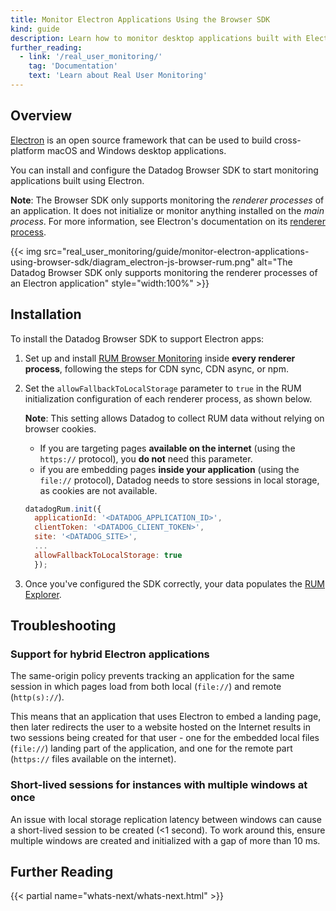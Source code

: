 ```yaml
---
title: Monitor Electron Applications Using the Browser SDK
kind: guide
description: Learn how to monitor desktop applications built with Electron through the browser RUM SDK.
further_reading:
  - link: '/real_user_monitoring/'
    tag: 'Documentation'
    text: 'Learn about Real User Monitoring'
---
```


## Overview

[Electron][1] is an open source framework that can be used to build cross-platform macOS and Windows desktop applications.

You can install and configure the Datadog Browser SDK to start monitoring applications built using Electron.

**Note**: The Browser SDK only supports monitoring the *renderer processes* of an application. It does not initialize or monitor anything installed on the *main process*. For more information, see Electron's documentation on its [renderer process][3].

{{< img src="real_user_monitoring/guide/monitor-electron-applications-using-browser-sdk/diagram_electron-js-browser-rum.png" alt="The Datadog Browser SDK only supports monitoring the renderer processes of an Electron application" style="width:100%" >}}

## Installation

To install the Datadog Browser SDK to support Electron apps:

1. Set up and install [RUM Browser Monitoring][2] inside **every renderer process**, following the steps for CDN sync, CDN async, or npm.

2. Set the `allowFallbackToLocalStorage` parameter to `true` in the RUM initialization configuration of each renderer process, as shown below. 

   **Note**: This setting allows Datadog to collect RUM data without relying on browser cookies.
   
   - If you are targeting pages **available on the internet** (using the `https://` protocol), you **do not** need this parameter.
   - if you are embedding pages **inside your application** (using the `file://` protocol), Datadog needs to store sessions in local storage, as cookies are not available. 

   ```javascript
   datadogRum.init({
     applicationId: '<DATADOG_APPLICATION_ID>',
     clientToken: '<DATADOG_CLIENT_TOKEN>',
     site: '<DATADOG_SITE>',
     ...
     allowFallbackToLocalStorage: true
     });
   ```
 
3. Once you've configured the SDK correctly, your data populates the [RUM Explorer][4].

## Troubleshooting

### Support for hybrid Electron applications
The same-origin policy prevents tracking an application for the same session in which pages load from both local (`file://`) and remote (`http(s)://`).

This means that an application that uses Electron to embed a landing page, then later redirects the user to a website hosted on the Internet results in two sessions being created for that user - one for the embedded local files (`file://`) landing part of the application, and one for the remote part (`https://` files available on the internet).

### Short-lived sessions for instances with multiple windows at once
An issue with local storage replication latency between windows can cause a short-lived session to be created (<1 second). To work around this, ensure multiple windows are created and initialized with a gap of more than 10 ms.

## Further Reading
{{< partial name="whats-next/whats-next.html" >}}

[1]: https://www.electronjs.org/
[2]: /real_user_monitoring/browser/setup
[3]: https://www.electronjs.org/docs/latest/tutorial/process-model#the-renderer-process
[4]: /real_user_monitoring/explorer/
